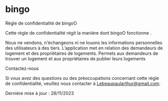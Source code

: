 # bingo
Règle de confidentialité de bingoO

Cette règle de confidentialité régit la manière dont bingoO  fonctionne .

Nous ne vendons, n'échangeons ni ne louons les informations personnelles des utilisateurs à des tiers.
L’application met en relation des demandeurs de logement et des propriétaires de logements.
Permets aux demandeurs de trouver un logement et aux propriétaires de publier leurs logements

Contactez-nous

Si vous avez des questions ou des préoccupations concernant cette règle de confidentialité, veuillez nous contacter à Lebeaupaularthur@gmail.com.

Dernière mise à jour : 28/11/2023
